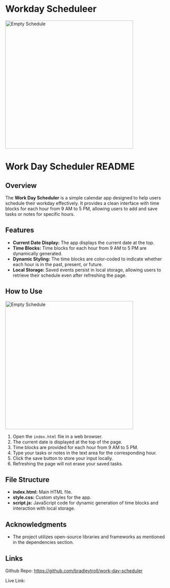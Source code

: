 # Workday Scheduleer
<img src="./Assets/Screenshot 2024-01-31 at 1.43.42 PM.png" alt="Empty Schedule" width="400" />

# Work Day Scheduler README

## Overview
The **Work Day Scheduler** is a simple calendar app designed to help users schedule their workday effectively. It provides a clean interface with time blocks for each hour from 9 AM to 5 PM, allowing users to add and save tasks or notes for specific hours.

## Features
- **Current Date Display:** The app displays the current date at the top.
- **Time Blocks:** Time blocks for each hour from 9 AM to 5 PM are dynamically generated.
- **Dynamic Styling:** The time blocks are color-coded to indicate whether each hour is in the past, present, or future.
- **Local Storage:** Saved events persist in local storage, allowing users to retrieve their schedule even after refreshing the page.

## How to Use

<img src="./Assets/Screenshot 2024-01-31 at 1.44.34 PM.png" alt="Empty Schedule" width="400" />

1. Open the `index.html` file in a web browser.
2. The current date is displayed at the top of the page.
3. Time blocks are provided for each hour from 9 AM to 5 PM.
4. Type your tasks or notes in the text area for the corresponding hour.
5. Click the save button to store your input locally.
6. Refreshing the page will not erase your saved tasks.

## File Structure
- **index.html:** Main HTML file.
- **style.css:** Custom styles for the app.
- **script.js:** JavaScript code for dynamic generation of time blocks and interaction with local storage.

## Acknowledgments
- The project utilizes open-source libraries and frameworks as mentioned in the dependencies section.

## Links

Github Repo: https://github.com/bradleytroll/work-day-scheduler

Live Link: 